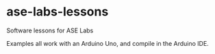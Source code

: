 # ase-labs-lessons
Software lessons for ASE Labs

Examples all work with an Arduino Uno, and compile in the Arduino IDE.
